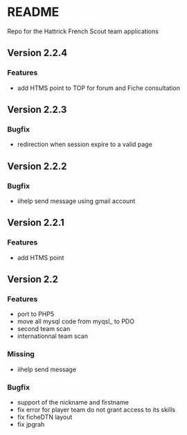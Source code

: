 # README

Repo for the Hattrick French Scout team applications

## Version 2.2.4
### Features
+ add HTMS point to TOP for forum and Fiche consultation

## Version 2.2.3
### Bugfix
+ redirection when session expire to a valid page

## Version 2.2.2
### Bugfix
+ iihelp send message using gmail account

## Version 2.2.1
### Features
+ add HTMS point

## Version 2.2
### Features
+ port to PHP5
+ move all mysql code from myqsl_ to PDO
+ second team scan
+ internationnal team scan

### Missing
+ iihelp send message
 
### Bugfix
+ support of the nickname and firstname
+ fix error for player team do not grant access to its skills
+ fix ficheDTN layout
+ fix jpgrah
